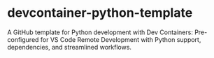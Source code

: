 # devcontainer-python-template
A GitHub template for Python development with Dev Containers: Pre-configured for VS Code Remote Development with Python support, dependencies, and streamlined workflows.
